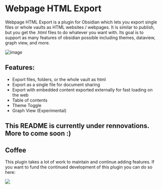 # Webpage HTML Export

Webpage HTML Export is a plugin for Obsidian which lets you export single files or whole vaults as HTML websites / webpages. It is similar to publish, but you get the .html files to do whatever you want with. Its goal is to support as many features of obsidian possible including themes, dataview, graph view, and more.

![image](https://user-images.githubusercontent.com/39423700/235891654-878a874f-4388-4568-b6a9-cde6152e4e6b.png)

## Features:
- Export files, folders, or the whole vault as html
- Export as a single file for document sharing
- Export with embedded content exported externally for fast loading on the web
- Table of contents
- Theme Toggle
- Graph View (Experimental)

## This README is currently under rennovations. More to come soon :)

## Coffee

This plugin takes a lot of work to maintain and continue adding features. If you want to fund the continued development of this plugin you can do so here:

<a href="https://www.buymeacoffee.com/nathangeorge"><img src="https://img.buymeacoffee.com/button-api/?text=Buy me a coffee&emoji=&slug=nathangeorge&button_colour=6a8695&font_colour=ffffff&font_family=Poppins&outline_colour=000000&coffee_colour=FFDD00"></a>
